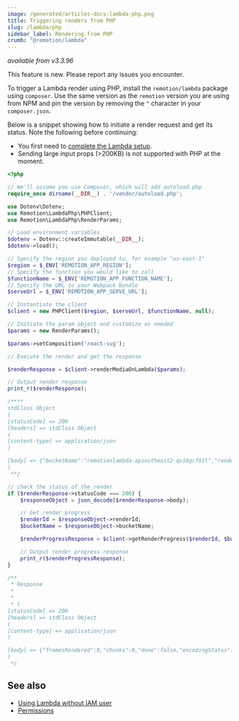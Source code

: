 ```yaml
---
image: /generated/articles-docs-lambda-php.png
title: Triggering renders from PHP
slug: /lambda/php
sidebar_label: Rendering from PHP
crumb: "@remotion/lambda"
---
```


_available from v3.3.96_

<ExperimentalBadge>
This feature is new. Please report any issues you encounter.
</ExperimentalBadge>

To trigger a Lambda render using PHP, install the `remotion/lambda` package using `composer`. Use the same version as the `remotion` version you are using from NPM and pin the version by removing the `^` character in your `composer.json`.

Below is a snippet showing how to initiate a render request and get its status. Note the following before continuing:

- You first need to [complete the Lambda setup](/docs/lambda/setup).
- Sending large input props (>200KB) is not supported with PHP at the moment.

```php title="render.php"
<?php

// We'll assume you use Composer, which will add autoload.php
require_once dirname(__DIR__) . '/vendor/autoload.php';

use Dotenv\Dotenv;
use Remotion\LambdaPhp\PHPClient;
use Remotion\LambdaPhp\RenderParams;

// Load environment variables
$dotenv = Dotenv::createImmutable(__DIR__);
$dotenv->load();

// Specify the region you deployed to, for example "us-east-1"
$region = $_ENV['REMOTION_APP_REGION'];
// Specify the function you would like to call
$functionName = $_ENV['REMOTION_APP_FUNCTION_NAME'];
// Specify the URL to your Webpack bundle
$serveUrl = $_ENV['REMOTION_APP_SERVE_URL'];

// Instantiate the client
$client = new PHPClient($region, $serveUrl, $functionName, null);

// Initiate the param object and customize as needed
$params = new RenderParams();

$params->setComposition('react-svg');

// Execute the render and get the response

$renderResponse = $client->renderMediaOnLambda($params);

// Output render response
print_r($renderResponse);

/****
stdClass Object
(
[statusCode] => 200
[headers] => stdClass Object
(
[content-type] => application/json
)

[body] => {"bucketName":"remotionlambda-apsoutheast2-qv16gcf02l","renderId":"zjllgavb07"}
)
 **/

// check the status of the render
if ($renderResponse->statusCode === 200) {
    $responseObject = json_decode($renderResponse->body);

    // Get render progress
    $renderId = $responseObject->renderId;
    $bucketName = $responseObject->bucketName;

    $renderProgressResponse = $client->getRenderProgress($renderId, $bucketName);

    // Output render progress response
    print_r($renderProgressResponse);
}

/**
 * Response
 *
 *
 * (
[statusCode] => 200
[headers] => stdClass Object
(
[content-type] => application/json
)

[body] => {"framesRendered":0,"chunks":0,"done":false,"encodingStatus":null,"costs":{"accruedSoFar":0,"displayCost":"<$0.001","currency":"USD","disclaimer":"Estimated cost only. Does not include charges for other AWS services."},"renderId":"61j7un13i1","renderMetadata":null,"bucket":"remotionlambda-apsoutheast2-xxxx","outputFile":null,"timeToFinish":null,"errors":[],"fatalErrorEncountered":false,"currentTime":1685605900279,"renderSize":22,"lambdasInvoked":0,"cleanup":null,"timeToFinishChunks":null,"overallProgress":0,"retriesInfo":[],"outKey":null,"outBucket":null,"mostExpensiveFrameRanges":null,"timeToEncode":null,"outputSizeInBytes":null}
)
 */

```

## See also

- [Using Lambda without IAM user](/docs/lambda/without-iam)
- [Permissions](/docs/lambda/permissions)
